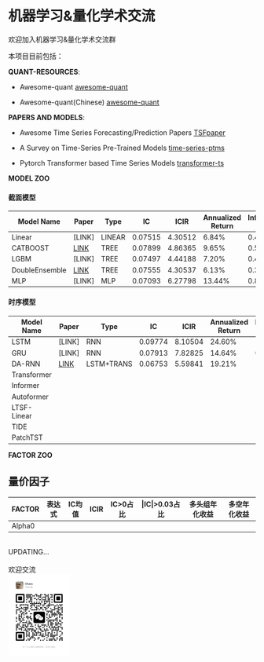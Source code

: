 # 机器学习&量化学术交流

欢迎加入机器学习&量化学术交流群

本项目目前包括：

**QUANT-RESOURCES**:

- Awesome-quant [awesome-quant](https://github.com/wilsonfreitas/awesome-quant)

- Awesome-quant(Chinese) [awesome-quant](https://github.com/thuquant/awesome-quant)<br>


**PAPERS AND MODELS**:

- Awesome Time Series Forecasting/Prediction Papers [TSFpaper](https://github.com/ddz16/TSFpaper/tree/a4e106b9579d49ba55370e70935e9acff467120a) 

- A Survey on Time-Series Pre-Trained Models [time-series-ptms](https://github.com/qianlima-lab/time-series-ptms)

- Pytorch Transformer based Time Series Models [transformer-ts](https://github.com/kashif/pytorch-transformer-ts)

**MODEL ZOO**

#### 截面模型

| Model Name                               | Paper   | Type | IC          | ICIR        | Annualized Return | Information Ratio | Max Drawdown | Alpha | Information Ratio(alpha) | Max Drawdown(alpha) | PLOT | 
|------------------------------------------|-------------|-------------|-------------|-------------|-------------|-------------|-------------|-------------|-------------|-------------|-------------|
|Linear|[LINK]|LINEAR|0.07515|4.30512|6.84%|0.45324|27.61%|10.36%|0.83945|12.79%|[PLOT](./PLOT/backtest_result_linear_single_d5_top400_drop400_alpha360.html)|
|CATBOOST| [LINK](https://proceedings.neurips.cc/paper/2018/file/14491b756b3a51daac41c24863285549-Paper.pdf)| TREE |  0.07899| 4.86365| 9.65% | 0.57736 | 30.68% | 13.46% | 1.62153 | 12.30% | [PLOT](./PLOT/backtest_result_catboost_single_d5_top400_drop400_alpha360.html)
|LGBM|[LINK]|TREE|0.07497|4.44188|7.20%|0.45381|32.82%|11.03%|0.89911|12.91%|[PLOT](./PLOT/backtest_result_lightgbm_single_d5_top400_drop400_alpha360.html)
|DoubleEnsemble|[LINK](https://arxiv.org/pdf/2010.01265.pdf)|TREE| 0.07555|4.30537|6.13%|0.39556|34.53%|10.00%|0.78544|14.05%|[PLOT](./PLOT/backtest_result_doubleensemble_single_d5_top400_drop400_alpha360.html)|
|MLP|[LINK]|MLP|0.07093|6.27798|13.44%|0.83009|20.08%|17.02%|1.44013|10.59|[PLOT](./PLOT/backtest_result_mlp_single_d5_top400_drop400_alpha360.html)|


#### 时序模型

| Model Name                               | Paper   | Type | IC          | ICIR        | Annualized Return | Information Ratio | Max Drawdown | Alpha | Information Ratio(alpha) | Max Drawdown(alpha) | PLOT | 
|------------------------------------------|-------------|-------------|-------------|-------------|-------------|-------------|-------------|-------------|-------------|-------------|-------------|
|LSTM|[LINK]|RNN|0.09774|8.10504|24.60%|1.26978|26.16%|28.84%|2.15556|10.41%|[PLOT](./PLOT/backtest_result_lstm_single_d5_top400_drop400_alpha360.html)|
|GRU|[LINK]|RNN| 0.07913| 7.82825| 14.64% | 0.84717 | 27.88% | 18.64% | 1.68949 | 9.35% |  [PLOT](./PLOT/backtest_result_gru_single_d5_top400_drop400_alpha360.html)|
|DA-RNN|[LINK](https://www.ijcai.org/Proceedings/2017/0366.pdf)| LSTM+TRANS| 0.06753 | 5.59841| 19.21% | 1.11488 | 26.43% | 23.12% | 2.71108 | 7.87% | [PLOT](./PLOT/backtest_result_alstm_single_d5_top400_drop400_alpha360.html) | 
|Transformer|
|Informer|
|Autoformer|
|LTSF-Linear|
|TIDE|
|PatchTST|

**FACTOR ZOO**

## 量价因子

| FACTOR   | 表达式   | IC均值        | ICIR        | IC>0占比 | \|IC\|>0.03占比 |多头组年化收益 | 多空年化收益 | 
|------------------------------------------|-------------|-------------|-------------|-------------|-------------|-------------|-------------|
|Alpha0|


<br>
UPDATING...<br>
<br>
欢迎交流

<br>
<div align="left">
	<img src="wechat.jpg" width="25%">
</div>
